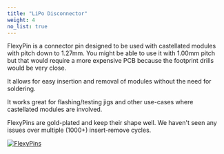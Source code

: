 ```yaml
---
title: "LiPo Disconnector"
weight: 4
no_list: true
---
```


FlexyPin is a connector pin designed to be used with castellated modules with pitch down to 1.27mm. You might be able to use it with 1.00mm pitch but that would require a more expensive PCB because the footprint drills would be very close.

It allows for easy insertion and removal of modules without the need for soldering.

It works great for flashing/testing jigs and other use-cases where castellated modules are involved.

FlexyPins are gold-plated and keep their shape well. We haven't seen any issues over multiple (1000+) insert-remove cycles.

<div class="container">

[![FlexyPins](/docs/lipo-disconnector/contents.jpg)](/docs/lipo-disconnector/contents.jpg)

</div>
